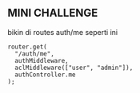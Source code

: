 ## MINI CHALLENGE

bikin di routes auth/me seperti ini
```
router.get(
  "/auth/me",
  authMiddleware,
  aclMiddleware(["user", "admin"]),
  authController.me
);
```